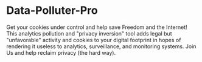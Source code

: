 Data-Polluter-Pro
=================

Get your cookies under control and help save Freedom and the Internet! This analytics pollution and "privacy inversion" tool adds legal but "unfavorable" activity and cookies to your digital footprint in hopes of rendering it useless to analytics, surveillance, and monitoring systems. Join Us and help reclaim privacy (the hard way).
